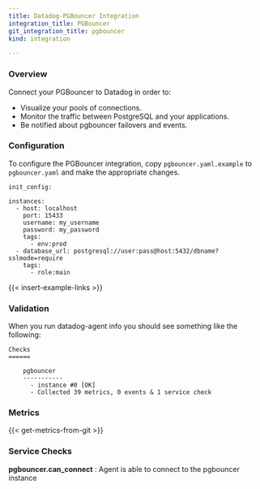 ```yaml
---
title: Datadog-PGBouncer Integration
integration_title: PGBouncer
git_integration_title: pgbouncer
kind: integration

---
```

### Overview

Connect your PGBouncer to Datadog in order to:

* Visualize your pools of connections.
* Monitor the traffic between PostgreSQL and your applications.
* Be notified about pgbouncer failovers and events.


### Configuration

To configure the PGBouncer integration, copy `pgbouncer.yaml.example` to `pgbouncer.yaml` and make the appropriate changes.


    init_config:

    instances:
      - host: localhost
        port: 15433
        username: my_username
        password: my_password
        tags:
          - env:prod
      - database_url: postgresql://user:pass@host:5432/dbname?sslmode=require
        tags:
          - role:main


{{< insert-example-links >}}

### Validation

When you run datadog-agent info you should see something like the following:

    Checks
    ======

        pgbouncer
        -----------
          - instance #0 [OK]
          - Collected 39 metrics, 0 events & 1 service check
### Metrics

{{< get-metrics-from-git >}}

### Service Checks

**pgbouncer.can_connect**
: Agent is able to connect to the pgbouncer instance